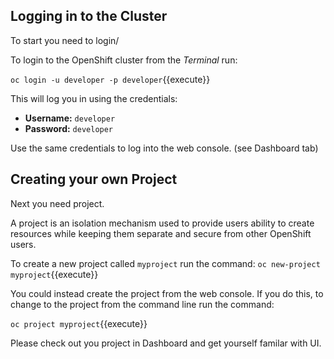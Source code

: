 ## Logging in to the Cluster

To start you need to login/

To login to the OpenShift cluster from the _Terminal_ run:

``oc login -u developer -p developer``{{execute}}

This will log you in using the credentials:

* **Username:** ``developer``
* **Password:** ``developer``

Use the same credentials to log into the web console. (see Dashboard tab)

## Creating your own Project

Next you need project.

A project is an isolation mechanism used to provide users ability to create resources while keeping them separate and secure from other OpenShift users.


To create a new project called ``myproject`` run the command:
``oc new-project myproject``{{execute}}

You could instead create the project from the web console. If you do this,
to change to the project from the command line run the command:

``oc project myproject``{{execute}}

Please check out you project in Dashboard and get yourself familar with UI. 

